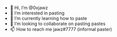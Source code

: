 - 👋 Hi, I’m @0xjawz
- 👀 I’m interested in pasting
- 🌱 I’m currently learning how to paste
- 💞️ I’m looking to collaborate on pasting pastes
- 📫 How to reach me jawz#7777 (informal paster)
